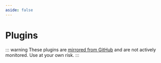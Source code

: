 ```yaml
---
aside: false
---
```


<script setup>
import PluginListing from "./.vitepress/theme/components/PluginListing.vue";
</script>

# Plugins

::: warning
These plugins are [mirrored from GitHub](https://github.com/search?q=shelter-plugins&type=repositories) and are not actively monitored. Use at your own risk.
:::

<PluginListing />
